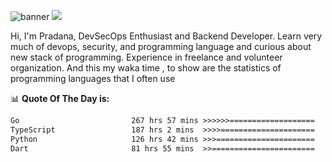 ![banner](.github/banner-profile.jpeg)
<img src="https://user-images.githubusercontent.com/73097560/115834477-dbab4500-a447-11eb-908a-139a6edaec5c.gif"></p>

Hi, I'm Pradana, DevSecOps Enthusiast and Backend Developer. Learn very much of devops, security, and programming language and curious about new stack of programming. Experience in freelance and volunteer organization. And this my waka time , to show are the statistics of programming languages that I often use

📊 **Quote Of The Day is:**
<!--START_SECTION:waka-->

```txt
Go                         267 hrs 57 mins >>>>>>===================   25.68 %
TypeScript                 187 hrs 2 mins  >>>>=====================   17.92 %
Python                     126 hrs 42 mins >>>======================   12.14 %
Dart                       81 hrs 55 mins  >>=======================   07.85 %
```

<!--END_SECTION:waka-->
